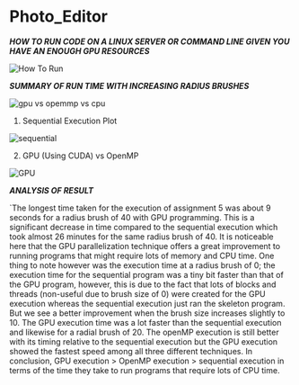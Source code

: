 # Photo_Editor

**_HOW TO RUN CODE ON A LINUX SERVER OR COMMAND LINE GIVEN YOU HAVE AN ENOUGH GPU RESOURCES_**

![How To Run](https://user-images.githubusercontent.com/36754815/108546926-d26ef200-72b7-11eb-99f4-d2eb77f39fc6.PNG)

**_SUMMARY OF RUN TIME WITH INCREASING RADIUS BRUSHES_**

![gpu vs opemmp vs cpu](https://user-images.githubusercontent.com/36754815/108547399-6b9e0880-72b8-11eb-92d5-922593e53530.PNG)

1. Sequential Execution Plot

![sequential](https://user-images.githubusercontent.com/36754815/108547576-a7d16900-72b8-11eb-96a4-3f0d8b8fbbfc.PNG)

2. GPU (Using CUDA) vs OpenMP

![GPU](https://user-images.githubusercontent.com/36754815/108547715-db13f800-72b8-11eb-8827-1e36c6019068.PNG)

**_ANALYSIS OF RESULT_**

`The longest time taken for the execution of assignment 5 was about 9 seconds for a radius brush of 40 with GPU programming. This is a significant decrease in time compared to the sequential execution which took almost 26 minutes for the same radius brush of 40. It is noticeable here that the GPU parallelization technique offers a great improvement to running programs that might require lots of memory and CPU time. One thing to note however was the execution time at a radius brush of 0; the execution time for the sequential program was a tiny bit faster than that of the GPU program, however, this is due to the fact that lots of blocks and threads (non-useful due to brush size of 0) were created for the GPU execution whereas the sequential execution just ran the skeleton program. But we see a better improvement when the brush size increases slightly to 10. The GPU execution time was a lot faster than the sequential execution and likewise for a radial brush of 20. The openMP execution is still better with its timing relative to the sequential execution but the GPU execution showed the fastest speed among all three different techniques. In conclusion, GPU execution > OpenMP execution > sequential execution in terms of the time they take to run programs that require lots of CPU time.
